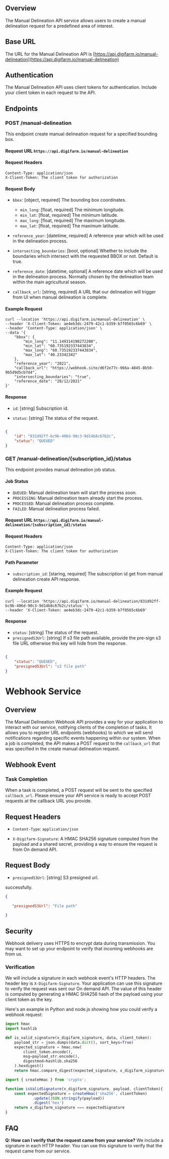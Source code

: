 ## Overview

The Manual Delineation API service allows users to create a manual delineation request for a predefined area of interest.

## Base URL

The URL for the Manual Delineation API is [https://api.digifarm.io/manual-delineation](https://api.digifarm.io/manual-delineation)

## Authentication

The Manual Delineation API uses client tokens for authentication. Include your client token in each request to the API.

## **Endpoints**

### POST /manual-delineation

This endpoint create manual delineation request for a specified bounding box.

#### Request URL `https://api.digifarm.io/manual-delineation`


#### **Request Headers**

```
Content-Type: application/json
X-Client-Token: The client token for authorization
```

#### **Request Body**

*   `bbox`: \[object, required\] The bounding box coordinates.

    *   `min_long`: \[float, required\] The minimum longitude.
    *   `min_lat`: \[float, required\] The minimum latitude.
    *   `max_long`: \[float, required\] The maximum longitude.
    *   `max_lat`: \[float, required\] The maximum latitude.

*   `reference_year`: \[datetime, required\] A reference year which will be used in the delineation process.

*   `intersecting_boundaries`: \[bool, optional\] Whether to include the boundaries which intersect with the requested BBOX or not. Default is true.

*   `reference_date`: \[datetime, optional\] A reference date which will be used in the delineation process. Normally chosen by the delineation team within the main agricultural season.

*   `callback_url`: \[string, required\] A URL that our delineation will trigger from UI when manual delineation is complete.

#### **Example Request**

```
curl --location 'https://api.digifarm.io/manual-delineation' \
--header 'X-Client-Token: ae4eb3dc-2479-42c1-b359-b7f0565c6b69' \
--header 'Content-Type: application/json' \
--data '{
    "bbox": {
        "min_long": "11.149314198272208",
        "min_lat": "60.735192337443834",
        "max_long": "60.735192337443834",
        "max_lat": "40.23342342"
    },
    "reference_year": "2021",
    "callback_url": "https://webhook.site/d6f2e77c-966a-4845-8b50-9b5d9d5cb7d4",
    "intersecting_boundaries": "true",
    "reference_date": "20/12/2021"
}'
```

#### **Response**

*   `id`: \[string\] Subscription id.

*   `status`: \[string\] The status of the request.

```json

{
    "id": "831d92ff-bc9b-406d-90c3-9d14b8c67b2c",
    "status": "QUEUED"
}
```

### GET /manual-delineation/{subscription_id}/status

This endpoint provides manual delineation job status.

#### **Job Status**

* `QUEUED`: Manual delineation team will start the process soon. 
* `PROCESSING`: Manual delineation team already start the process.
* `PROCESSED`: Manual delineation process complete.
* `FAILED`: Manual delineation process failed.

#### Request URL `https://api.digifarm.io/manual-delineation/{subscription_id}/status`

#### **Request Headers**

```
Content-Type: application/json
X-Client-Token: The client token for authorization
```

#### **Path Parameter**

*   `subscription_id`: \[staring, required\] The subscription id get from manual delineation create API response.

#### **Example Request**

```
curl --location 'https://api.digifarm.io/manual-delineation/831d92ff-bc9b-406d-90c3-9d14b8c67b2c/status' \
--header 'X-Client-Token: ae4eb3dc-2479-42c1-b359-b7f0565c6b69'
```

#### **Response**

*   `status`: \[string\] The status of the request.
*   `presignedS3Url`: \[string\] If s3 file path available, provide the pre-sign s3 file URL otherwise this key will hide from the response.

```json

{
    "status": "QUEUED",
    "presignedS3Url": "s3 file path"
}
```


# Webhook Service

## Overview

The Manual Delineation Webhook API provides a way for your application to interact with our service, notifying clients of the completion of tasks. It allows you to register URL endpoints (webhooks) to which we will send notifications regarding specific events happening within our system. When a job is completed, the API makes a POST request to the `callback_url` that was specified in the create manual delineation request.

## Webhook Event

### Task Completion

When a task is completed, a POST request will be sent to the specified `callback_url`. Please ensure your API service is ready to accept POST requests at the callback URL you provide.

## Request Headers

*   `Content-Type`: `application/json`

*   `X-Digifarm-Signature`: A HMAC SHA256 signature computed from the payload and a shared secret, providing a way to ensure the request is from On demand API.

## Request Body

*   `presignedS3Url`: \[string\] S3 presigned url.

successfully.

```json
{
    
   "presignedS3Url": "File path"
    
}
```

## Security

Webhook delivery uses HTTPS to encrypt data during transmission. You may want to set up your endpoint to verify that incoming webhooks are from us.

### Verification

We will include a signature in each webhook event's HTTP headers. The header key is `X-Digifarm-Signature`. Your application can use this signature to verify the request was sent our On demand API. The value of this header is computed by generating a HMAC SHA256 hash of the payload using your client token as the key.

Here's an example in Python and node.js showing how you could verify a webhook request:

```python
import hmac
import hashlib

def is_valid_signature(x_digifarm_signature, data, client_token):
    payload_str = json.dumps(data.dict(), sort_keys=True)
    expected_signature = hmac.new(
        client_token.encode(),
        msg=payload_str.encode(),
        digestmod=hashlib.sha256
    ).hexdigest()
    return hmac.compare_digest(expected_signature, x_digifarm_signature)
```

```javascript
import { createHmac } from 'crypto';

function isValidSignature(x_digifarm_signature, payload, clientToken){
    const expectedSignature = createHmac('sha256', clientToken)
			.update(JSON.stringify(payload))
			.digest('hex')
    return x_digifarm_signature === expectedSignature
}
```

## FAQ
**Q: How can I verify that the request came from your service?** We include a signature in each HTTP header. You can use this signature to verify that the request came from our service.
